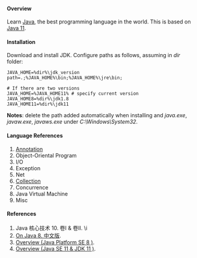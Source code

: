 #### Overview

Learn [Java](https://www.oracle.com/java/), the best programming language in the world. This is based on [Java 11](https://docs.oracle.com/en/java/javase/11/).

#### Installation

Download and install JDK. Configure paths as follows, assuming in *dir* folder:

```
JAVA_HOME=%dir%\jdk_version
path=.;%JAVA_HOME%\bin;%JAVA_HOME%\jre\bin;

# If there are two versions
JAVA_HOME=%JAVA_HOME11% # specify current version
JAVA_HOME8=%dir%\jdk1.8
JAVA_HOME11=%dir%\jdk11
```

**Notes**: delete the path added automatically when installing and *java.exe*, *javaw.exe*, *javaws.exe* under *C:\Windows\System32*.

#### Language References

1. [Annotation](language/annotation.md)
2. Object-Oriental Program
3. I/O
4. Exception
5. Net
6. [Collection](language/collection.md)
7. Concurrence
8. Java Virtual Machine
10. Misc

#### References

1. Java 核心技术 10. 卷I & 卷II. \i
2. [On Java 8. 中文版](https://lingcoder.gitee.io/onjava8/#/sidebar).
3. [Overview (Java Platform SE 8 )](https://docs.oracle.com/javase/8/docs/api/).
4. [Overview (Java SE 11 & JDK 11 )](https://docs.oracle.com/en/java/javase/11/docs/api/index.html).